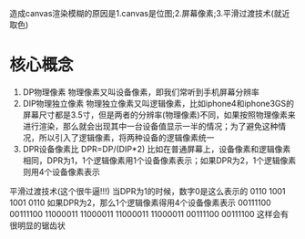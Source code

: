 造成canvas渲染模糊的原因是1.canvas是位图;2.屏幕像素;3.平滑过渡技术(就近取色)
# 核心概念
1. DP物理像素
物理像素又叫设备像素，即我们常听到手机屏幕分辨率
2. DIP物理独立像素
物理独立像素又叫逻辑像素，比如iphone4和iphone3GS的屏幕尺寸都是3.5寸，但是两者的分辨率(物理像素)不同，如果按照物理像素来进行渲染，那么就会出现其中一台设备值显示一半的情况；为了避免这种情况，所以引入了逻辑像素，将两种设备的逻辑像素统一
3. DPR设备像素比
DPR=DP/(DIP*2)
比如在普通屏幕上，设备像素和逻辑像素相同，DPR为1，1个逻辑像素用1个设备像素表示；如果DPR为2，1个逻辑像素则用4个设备像素表示

平滑过渡技术(这个很牛逼!!!)
当DPR为1的时候，数字0是这么表示的
0110
1001
1001
0110
如果DPR为2，那么1个逻辑像素得用4个设备像素表示
00111100
00111100
11000011
11000011
11000011
11000011
00111100
00111100
这样会有很明显的锯齿状
